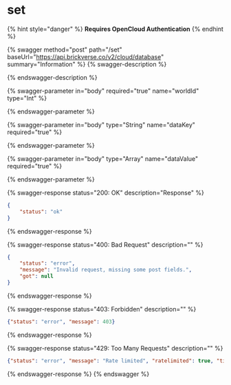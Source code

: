 # set

{% hint style="danger" %}
**Requires OpenCloud Authentication**
{% endhint %}

{% swagger method="post" path="/set" baseUrl="https://api.brickverse.co/v2/cloud/database" summary="Information" %}
{% swagger-description %}

{% endswagger-description %}

{% swagger-parameter in="body" required="true" name="worldId" type="Int" %}

{% endswagger-parameter %}

{% swagger-parameter in="body" type="String" name="dataKey" required="true" %}

{% endswagger-parameter %}

{% swagger-parameter in="body" type="Array" name="dataValue" required="true" %}

{% endswagger-parameter %}

{% swagger-response status="200: OK" description="Response" %}
```json
{
    "status": "ok"
}
```
{% endswagger-response %}

{% swagger-response status="400: Bad Request" description="" %}
```json
{
    "status": "error",
    "message": "Invalid request, missing some post fields.",
    "got": null
}
```
{% endswagger-response %}

{% swagger-response status="403: Forbidden" description="" %}
```json
{"status": "error", "message": 403}
```
{% endswagger-response %}

{% swagger-response status="429: Too Many Requests" description="" %}
```json
{"status": "error", "message": "Rate limited", "ratelimited": true, "time": "seconds_string"}
```
{% endswagger-response %}
{% endswagger %}
